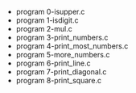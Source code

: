 - program 0-isupper.c
- program 1-isdigit.c
- program 2-mul.c
- program 3-print_numbers.c
- program 4-print_most_numbers.c
- program 5-more_numbers.c
- program 6-print_line.c
- program 7-print_diagonal.c
- program 8-print_square.c
